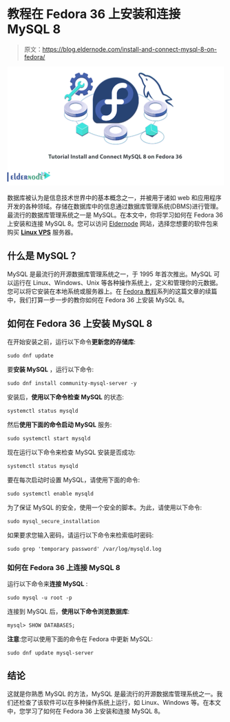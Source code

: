 # 教程在 Fedora 36 上安装和连接 MySQL 8

> 原文：<https://blog.eldernode.com/install-and-connect-mysql-8-on-fedora/>

![Tutorial-Install-and-Connect-MySQL-8-on-Fedora-36](img/b2a97ed80f723e38c1e90356c84326ad.png)

数据库被认为是信息技术世界中的基本概念之一，并被用于诸如 web 和应用程序开发的各种领域。存储在数据库中的信息通过数据库管理系统(DBMS)进行管理。最流行的数据库管理系统之一是 MySQL。在本文中，你将学习如何在 Fedora 36 上安装和连接 MySQL 8。您可以访问 [Eldernode](https://eldernode.com/) 网站，选择您想要的软件包来购买 [**Linux VPS**](https://eldernode.com/linux-vps/) 服务器。

## **什么是 MySQL？**

MySQL 是最流行的开源数据库管理系统之一，于 1995 年首次推出。MySQL 可以运行在 Linux、Windows、Unix 等各种操作系统上，定义和管理你的元数据。您可以将它安装在本地系统或服务器上。在 [Fedora 教程](https://blog.eldernode.com/tag/fedora/)系列的这篇文章的续篇中，我们打算一步一步的教你如何在 Fedora 36 上安装 MySQL 8。

## **如何在 Fedora 36 上安装 MySQL 8**

在开始安装之前，运行以下命令**更新您的存储库**:

```
sudo dnf update
```

要**安装 MySQL** ，运行以下命令:

```
sudo dnf install community-mysql-server -y
```

安装后，**使用以下命令检查 MySQL** 的状态:

```
systemctl status mysqld
```

然后**使用下面的命令启动 MySQL** 服务:

```
sudo systemctl start mysqld
```

现在运行以下命令来检查 MySQL 安装是否成功:

```
systemctl status mysqld
```

要在每次启动时设置 MySQL，请使用下面的命令:

```
sudo systemctl enable mysqld
```

为了保证 MySQL 的安全，使用一个安全的脚本。为此，请使用以下命令:

```
sudo mysql_secure_installation
```

如果要求您输入密码，请运行以下命令来检索临时密码:

```
sudo grep 'temporary password' /var/log/mysqld.log
```

### **如何在 Fedora 36 上连接 MySQL 8**

运行以下命令来**连接 MySQL** :

```
sudo mysql -u root -p
```

连接到 MySQL 后，**使用以下命令浏览数据库**:

```
mysql> SHOW DATABASES;
```

**注意**:您可以使用下面的命令在 Fedora 中更新 MySQL:

```
sudo dnf update mysql-server
```

## 结论

这就是你熟悉 MySQL 的方法，MySQL 是最流行的开源数据库管理系统之一。我们还检查了该软件可以在多种操作系统上运行，如 Linux、Windows 等。在本文中，您学习了如何在 Fedora 36 上安装和连接 MySQL 8。